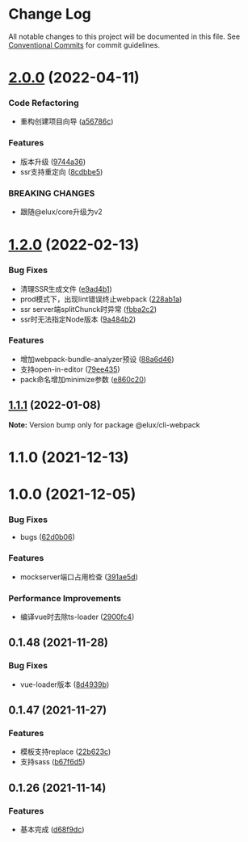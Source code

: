 # Change Log

All notable changes to this project will be documented in this file.
See [Conventional Commits](https://conventionalcommits.org) for commit guidelines.

# [2.0.0](https://github.com/hiisea/elux/compare/@elux/cli-webpack@1.2.0...@elux/cli-webpack@2.0.0) (2022-04-11)


### Code Refactoring

* 重构创建项目向导 ([a56786c](https://github.com/hiisea/elux/commit/a56786c0447ed95e9f26d06b219d6c0858cff0a3))


### Features

* 版本升级 ([9744a36](https://github.com/hiisea/elux/commit/9744a365f06b64d09a6a5d46bf545f8309d77e83))
* ssr支持重定向 ([8cdbbe5](https://github.com/hiisea/elux/commit/8cdbbe51a632bf88c422c36960a920a1239d6f0b))


### BREAKING CHANGES

* 跟随@elux/core升级为v2





# [1.2.0](https://github.com/hiisea/elux/compare/@elux/cli-webpack@1.1.1...@elux/cli-webpack@1.2.0) (2022-02-13)


### Bug Fixes

* 清理SSR生成文件 ([e9ad4b1](https://github.com/hiisea/elux/commit/e9ad4b13a19be3c5296dbd2d5fe8f19f0e095694))
* prod模式下，出现lint错误终止webpack ([228ab1a](https://github.com/hiisea/elux/commit/228ab1ac7b3676328458575e8ba1ec9b187eb985))
* ssr server端splitChunck时异常 ([fbba2c2](https://github.com/hiisea/elux/commit/fbba2c277bc7031ebbc75bc289dcfbd87a09d05a))
* ssr时无法指定Node版本 ([9a484b2](https://github.com/hiisea/elux/commit/9a484b2eccda6573713cef0d0ba9b14a07f420a7))


### Features

* 增加webpack-bundle-analyzer预设 ([88a6d46](https://github.com/hiisea/elux/commit/88a6d46230698150988c16f7ae5abf080efa9151))
* 支持open-in-editor ([79ee435](https://github.com/hiisea/elux/commit/79ee435f490eb6220e413e27a6ae573af30b48f1))
* pack命名增加minimize参数 ([e860c20](https://github.com/hiisea/elux/commit/e860c2094d53ad935ab2f6cb2e6aa0cff25ad05c))





## [1.1.1](https://github.com/hiisea/elux/compare/@elux/cli-webpack@1.1.0...@elux/cli-webpack@1.1.1) (2022-01-08)

**Note:** Version bump only for package @elux/cli-webpack





# 1.1.0 (2021-12-13)



# 1.0.0 (2021-12-05)


### Bug Fixes

* bugs ([62d0b06](https://github.com/hiisea/elux/commit/62d0b06b1b2737841c9b3532140a42073a987cf4))


### Features

* mockserver端口占用检查 ([391ae5d](https://github.com/hiisea/elux/commit/391ae5da4a60c344e194f4aa660e6df3ff1b6578))


### Performance Improvements

* 编译vue时去除ts-loader ([2900fc4](https://github.com/hiisea/elux/commit/2900fc4852b14db4c42d2dab7a0ad85131a8477f))



## 0.1.48 (2021-11-28)


### Bug Fixes

* vue-loader版本 ([8d4939b](https://github.com/hiisea/elux/commit/8d4939b73fc2ab91a7366a000fb255364c968ca1))



## 0.1.47 (2021-11-27)


### Features

* 模板支持replace ([22b623c](https://github.com/hiisea/elux/commit/22b623c30cc91f8168fc6c7cfcd055809239afbb))
* 支持sass ([b67f6d5](https://github.com/hiisea/elux/commit/b67f6d525b4dc55658bb9bd917857be9d2d12650))



## 0.1.26 (2021-11-14)


### Features

* 基本完成 ([d68f9dc](https://github.com/hiisea/elux/commit/d68f9dc0947425158b9ca92e75b8588247945163))
